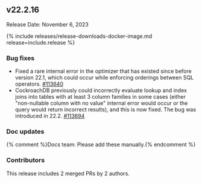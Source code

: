 ## v22.2.16

Release Date: November 6, 2023

{% include releases/release-downloads-docker-image.md release=include.release %}

<h3 id="v22-2-16-bug-fixes">Bug fixes</h3>

- Fixed a rare internal error in the optimizer that has existed since before version 22.1, which could occur while enforcing orderings between SQL operators. [#113640][#113640]
- CockroachDB previously could incorrectly evaluate lookup and index joins into tables with at least 3 column families in some cases (either "non-nullable column with no value" internal error would occur or the query would return incorrect results), and this is now fixed. The bug was introduced in 22.2. [#113694][#113694]

<h3 id="v22-2-16-doc-updates">Doc updates</h3>

{% comment %}Docs team: Please add these manually.{% endcomment %}

<div class="release-note-contributors" markdown="1">

<h3 id="v22-2-16-contributors">Contributors</h3>

This release includes 2 merged PRs by 2 authors.

</div>

[#113640]: https://github.com/cockroachdb/cockroach/pull/113640
[#113694]: https://github.com/cockroachdb/cockroach/pull/113694
